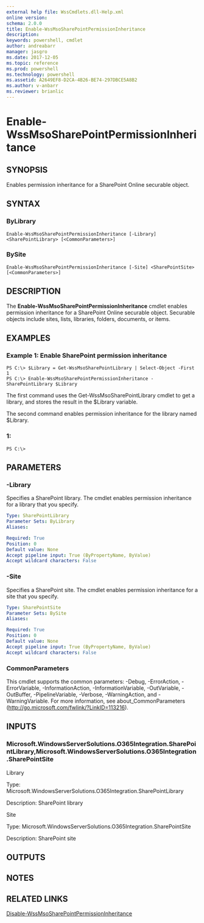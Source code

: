 ```yaml
---
external help file: WssCmdlets.dll-Help.xml
online version: 
schema: 2.0.0
title: Enable-WssMsoSharePointPermissionInheritance
description: 
keywords: powershell, cmdlet
author: andreabarr
manager: jasgro
ms.date: 2017-12-05
ms.topic: reference
ms.prod: powershell
ms.technology: powershell
ms.assetid: A2649EF8-D2CA-4B26-BE74-297DBCE5A8B2
ms.author: v-anbarr
ms.reviewer: brianlic
---
```


# Enable-WssMsoSharePointPermissionInheritance

## SYNOPSIS
Enables permission inheritance for a SharePoint Online securable object.

## SYNTAX

### ByLibrary
```
Enable-WssMsoSharePointPermissionInheritance [-Library] <SharePointLibrary> [<CommonParameters>]
```

### BySite
```
Enable-WssMsoSharePointPermissionInheritance [-Site] <SharePointSite> [<CommonParameters>]
```

## DESCRIPTION
The **Enable-WssMsoSharePointPermissionInheritance** cmdlet enables permission inheritance for a SharePoint Online securable object.
Securable objects include sites, lists, libraries, folders, documents, or items.

## EXAMPLES

### Example 1: Enable SharePoint permission inheritance
```
PS C:\> $Library = Get-WssMsoSharePointLibrary | Select-Object -First 1
PS C:\> Enable-WssMsoSharePointPermissionInheritance -SharePointLibrary $Library
```

The first command uses the Get-WssMsoSharePointLibrary cmdlet to get a library, and stores the result in the $Library variable.

The second command enables permission inheritance for the library named $Library.

### 1:
```
PS C:\>
```

## PARAMETERS

### -Library
Specifies a SharePoint library.
The cmdlet enables permission inheritance for a library that you specify.

```yaml
Type: SharePointLibrary
Parameter Sets: ByLibrary
Aliases: 

Required: True
Position: 0
Default value: None
Accept pipeline input: True (ByPropertyName, ByValue)
Accept wildcard characters: False
```

### -Site
Specifies a SharePoint site.
The cmdlet enables permission inheritance for a site that you specify.

```yaml
Type: SharePointSite
Parameter Sets: BySite
Aliases: 

Required: True
Position: 0
Default value: None
Accept pipeline input: True (ByPropertyName, ByValue)
Accept wildcard characters: False
```

### CommonParameters
This cmdlet supports the common parameters: -Debug, -ErrorAction, -ErrorVariable, -InformationAction, -InformationVariable, -OutVariable, -OutBuffer, -PipelineVariable, -Verbose, -WarningAction, and -WarningVariable. For more information, see about_CommonParameters (http://go.microsoft.com/fwlink/?LinkID=113216).

## INPUTS

### Microsoft.WindowsServerSolutions.O365Integration.SharePointLibrary,Microsoft.WindowsServerSolutions.O365Integration.SharePointSite
Library

Type: Microsoft.WindowsServerSolutions.O365Integration.SharePointLibrary

Description: SharePoint library

Site

Type: Microsoft.WindowsServerSolutions.O365Integration.SharePointSite

Description: SharePoint site

## OUTPUTS

## NOTES

## RELATED LINKS

[Disable-WssMsoSharePointPermissionInheritance](./Disable-WssMsoSharePointPermissionInheritance.md)

